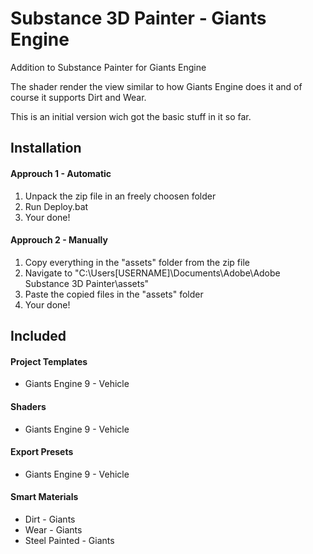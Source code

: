 # Substance 3D Painter - Giants Engine
 Addition to Substance Painter for Giants Engine

 The shader render the view similar to how Giants Engine does it and of course it supports Dirt and Wear.
 
 This is an initial version wich got the basic stuff in it so far.


## Installation

 #### Approuch 1 - Automatic
 1. Unpack the zip file in an freely choosen folder
 2. Run Deploy.bat
 3. Your done!

 #### Approuch 2 - Manually
 1. Copy everything in the "assets" folder from the zip file
 2. Navigate to "C:\Users\[USERNAME]\Documents\Adobe\Adobe Substance 3D Painter\assets"
 3. Paste the copied files in the "assets" folder
 4. Your done!


## Included
#### Project Templates
- Giants Engine 9 - Vehicle

#### Shaders
- Giants Engine 9 - Vehicle

#### Export Presets
- Giants Engine 9 - Vehicle

#### Smart Materials
- Dirt - Giants
- Wear - Giants
- Steel Painted - Giants

